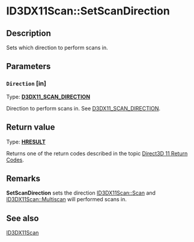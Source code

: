 # ID3DX11Scan::SetScanDirection

## Description

Sets which direction to perform scans in.

## Parameters

### `Direction` [in]

Type: **[D3DX11_SCAN_DIRECTION](https://learn.microsoft.com/windows/desktop/api/d3dcsx/ne-d3dcsx-d3dx11_scan_direction)**

Direction to perform scans in. See [D3DX11_SCAN_DIRECTION](https://learn.microsoft.com/windows/desktop/api/d3dcsx/ne-d3dcsx-d3dx11_scan_direction).

## Return value

Type: **[HRESULT](https://learn.microsoft.com/windows/win32/com/structure-of-com-error-codes)**

Returns one of the return codes described in the topic [Direct3D 11 Return Codes](https://learn.microsoft.com/windows/desktop/direct3d11/d3d11-graphics-reference-returnvalues).

## Remarks

**SetScanDirection** sets the direction [ID3DX11Scan::Scan](https://learn.microsoft.com/windows/desktop/api/d3dcsx/nf-d3dcsx-id3dx11scan-scan) and [ID3DX11Scan::Multiscan](https://learn.microsoft.com/windows/desktop/api/d3dcsx/nf-d3dcsx-id3dx11scan-multiscan) will performed scans in.

## See also

[ID3DX11Scan](https://learn.microsoft.com/windows/desktop/api/d3dcsx/nn-d3dcsx-id3dx11scan)